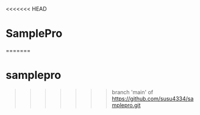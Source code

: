<<<<<<< HEAD
# SamplePro
=======
# samplepro
>>>>>>> branch 'main' of https://github.com/susu4334/samplepro.git
